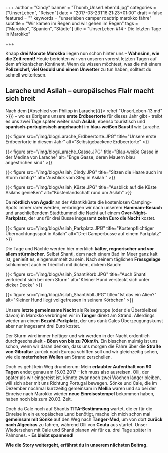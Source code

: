 +++
author = "Cindy"
banner = "Thumb_UnserLeben14.jpg"
categories = ["UnserLeben", "Reisen"]
date = "2017-03-23T16:21:23+01:00"
draft = false
featured = ""
keywords = "unserleben camper roadtrip marokko fähre"
subtitle = "Wir kamen im Regen und wir gehen im Regen"
tags = ["Marokko", "Spanien", "Städte"]
title = "UnserLeben #14 - Die letzten Tage in Marokko"

+++

Knapp **drei Monate Marokko** liegen nun schon hinter uns – **Wahnsinn, wie die Zeit rennt!** Heute berichten wir von unseren vorerst letzten Tagen auf dem afrikanischen Kontinent.<!--more--> Wenn du wissen möchtest, was die mit einem **Polizeichef, viel Geduld und einem Unwetter** zu tun haben, solltest du schnell weiterlesen.

## Larache und Asilah – europäisches Flair macht sich breit
Nach dem [Abschied von Philipp in Larache]({{< relref "UnserLeben-13.md" >}}) – wo es übrigens unsere **erste Erdbeertorte** für dieses Jahr gibt - treibt es uns zwei Tage später weiter nach **Asilah**, ebenso touristisch und **spanisch-portugiesisch angehaucht** im **blau-weißen Baustil** wie Larache.

{{< figure src="/img/blog/Larache_Erdbeertorte.JPG" title="Unsere erste Erdbeertorte in diesem Jahr"
alt="Selbstgebackene Erdbeertorte" >}}

{{< figure src="/img/blog/Larache_Gasse.JPG" title="Blau-weiße Gasse in der Medina von Larache"
alt="Enge Gasse, deren Mauern blau angestrichen sind" >}}

{{< figure src="/img/blog/Asilah_Cindy.JPG" title="Sitzen die Haare auch im Sturm richtig?"
alt="Ausblick vom Steg in Asilah " >}}

{{< figure src="/img/blog/Asilah_Küste.JPG" title="Ausblick auf die Küste Asilahs genießen"
alt="Küstenlandschaft rund um Asilah" >}}

Da **nördlich von Agadir** an der Atlantikküste die kostenlosen Camping-Spots immer rarer werden, verbringen wir nach unserem **Hammam-Besuch** und anschließendem Stadtbummel die Nacht auf einem **Over-Night-Parkplatz**, der uns für drei Busse insgesamt **zehn Euro die Nacht** kostet. 

{{< figure src="/img/blog/Asilah_Parkplatz.JPG" title="Kostenpflichtiger Übernachtungsspot in Asilah"
alt="Drei Camperbusse auf einem Parkplatz" >}}

Die Tage und Nächte werden hier merklich **kälter, regnerischer und vor allem stürmischer**. Selbst Shanti, dem nach einem Bad im Meer ganz kalt ist, genießt es, eingemummelt zu sein. Nach seinem täglichen **Fressgelage** schlummert auch er friedlich mit dickem, dickem Bauch:

{{< figure src="/img/blog/Asilah_ShantiKorb.JPG" title="Auch Shanti verkriecht sich bei dem Sturm"
alt="Kleiner Hund versteckt sich unter dicker Decke" >}}

{{< figure src="/img/blog/Asilah_ShantiVoll.JPG" title="Ist das ein Alien?"
alt="Kleiner Hund liegt vollgefressen in seinem Körbchen" >}}

Unsere **letzte gemeinsame Nacht** als Reisegruppe (oder die Überbleibsel davon) in Marokko verbringen wir in **Tanger** direkt am Strand. Allerdings wieder an einem **Bezahl-Parkplatz**, der uns dank Cales Überzeugungskunst aber nur insgesamt drei Euro kostet.      

Der Sturm wird immer heftiger und wir werden in der Nacht ordentlich durchgeschaukelt - **Böen von bis zu 70km/h**. Ein bisschen mulmig ist uns schon, wenn wir daran denken, dass uns morgen die Fähre über die **Straße von Gibraltar** zurück nach Europa schiffen soll und wir gleichzeitig sehen, wie die **meterhohen Wellen** am Strand zerschellen.     

Doch es geht kein Weg drumherum: Mein **erlaubter Aufenthalt von 90 Tagen** endet genau am 15.03.2017 – Ich muss also ausreisen. Olli, der später als wir eingereist ist, könnte zwar noch zwei Wochen länger bleiben, will sich aber mit uns Richtung Portugal bewegen. Sönke und Cale, die im Dezember nochmal kurzzeitig gemeinsam in **Mellia** waren und so bei der Einreise nach Marokko wieder **neue Einreisestempel** bekommen haben, haben noch bis zum 20.03. Zeit.  

Doch da Cale noch auf Shantis **TITA-Bestimmung** wartet, die er für die Einreise in ein europäisches Land benötigt, mache ich mich schon mal **gemeinsam mit Sönke** auf den Weg nach **Tanger-Med**, um von dort **zurück nach Algeciras** zu fahren, während Olli von **Ceuta** aus startet. Unser Wiedersehen mit Cale und Shanti planen wir für ca. drei Tage später in Palmones. - **Es bleibt spannend!**    

**Wie die Story weitergeht, erfährst du in unserem nächsten Beitrag.**